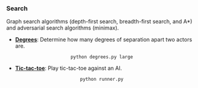 ### Search

Graph search algorithms (depth-first search, breadth-first search, and A*) and adversarial search algorithms (minimax).

- [**Degrees**](degrees): Determine how many degrees of separation apart two actors are.  
<p align="center">
<code>python degrees.py large</code>
</p>

- [**Tic-tac-toe**](tictactoe): Play tic-tac-toe against an AI. 
<p align="center">
<code>python runner.py</code>
</p>
